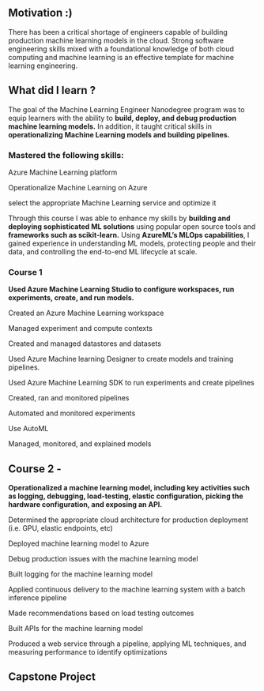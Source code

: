 ## Motivation :)

There has been a critical shortage of engineers capable of building production machine learning models in the cloud. Strong software engineering skills mixed with a foundational knowledge of both cloud computing and machine learning is an effective template for machine learning engineering.


## What did I learn ?
The goal of the Machine Learning Engineer Nanodegree program was to equip learners with the ability to **build, deploy, and debug production machine learning models.** In addition, it taught critical skills in **operationalizing Machine Learning models and building pipelines.**


### Mastered the following skills:

Azure Machine Learning platform

Operationalize Machine Learning on Azure

select the appropriate Machine Learning service and optimize it

Through this course I was able to enhance my skills by **building and deploying sophisticated ML solutions** using popular open source tools and **frameworks such as scikit-learn.**
Using **AzureML’s MLOps capabilities**, I gained experience in understanding ML models, protecting people and their data, and controlling the end-to-end ML lifecycle at scale.


### Course 1 

**Used Azure Machine Learning Studio to configure workspaces, run experiments, create, and run models.**

Created an Azure Machine Learning workspace

Managed experiment and compute contexts

Created and managed datastores and datasets

Used Azure Machine learning Designer to create models and training pipelines.

Used Azure Machine Learning SDK to run experiments and create pipelines

Created, ran and monitored pipelines

Automated and monitored experiments

Use AutoML

Managed, monitored, and explained models

## Course 2 - 

**Operationalized a machine learning model, including key activities such as logging, debugging, load-testing, elastic configuration, picking the hardware configuration, and exposing an API.**

Determined the appropriate cloud architecture for production deployment (i.e. GPU, elastic endpoints, etc)

Deployed machine learning model to Azure

Debug production issues with the machine learning model

Built logging for the machine learning model

Applied continuous delivery to the machine learning system with a batch inference pipeline

Made recommendations based on load testing outcomes

Built APIs for the machine learning model

Produced a web service through a pipeline, applying ML techniques, and measuring performance to identify optimizations

## Capstone Project
